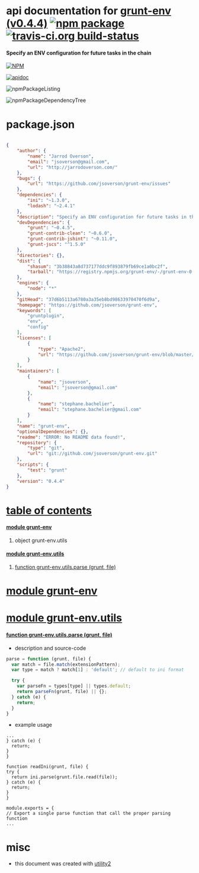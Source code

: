 # api documentation for  [grunt-env (v0.4.4)](https://github.com/jsoverson/grunt-env)  [![npm package](https://img.shields.io/npm/v/npmdoc-grunt-env.svg?style=flat-square)](https://www.npmjs.org/package/npmdoc-grunt-env) [![travis-ci.org build-status](https://api.travis-ci.org/npmdoc/node-npmdoc-grunt-env.svg)](https://travis-ci.org/npmdoc/node-npmdoc-grunt-env)
#### Specify an ENV configuration for future tasks in the chain

[![NPM](https://nodei.co/npm/grunt-env.png?downloads=true)](https://www.npmjs.com/package/grunt-env)

[![apidoc](https://npmdoc.github.io/node-npmdoc-grunt-env/build/screenCapture.buildNpmdoc.browser._2Fhome_2Ftravis_2Fbuild_2Fnpmdoc_2Fnode-npmdoc-grunt-env_2Ftmp_2Fbuild_2Fapidoc.html.png)](https://npmdoc.github.io/node-npmdoc-grunt-env/build/apidoc.html)

![npmPackageListing](https://npmdoc.github.io/node-npmdoc-grunt-env/build/screenCapture.npmPackageListing.svg)

![npmPackageDependencyTree](https://npmdoc.github.io/node-npmdoc-grunt-env/build/screenCapture.npmPackageDependencyTree.svg)



# package.json

```json

{
    "author": {
        "name": "Jarrod Overson",
        "email": "jsoverson@gmail.com",
        "url": "http://jarrodoverson.com/"
    },
    "bugs": {
        "url": "https://github.com/jsoverson/grunt-env/issues"
    },
    "dependencies": {
        "ini": "~1.3.0",
        "lodash": "~2.4.1"
    },
    "description": "Specify an ENV configuration for future tasks in the chain",
    "devDependencies": {
        "grunt": "~0.4.5",
        "grunt-contrib-clean": "~0.6.0",
        "grunt-contrib-jshint": "~0.11.0",
        "grunt-jscs": "^1.5.0"
    },
    "directories": {},
    "dist": {
        "shasum": "3b38843a8d737177ddc9f893879fb69ce1a0bc2f",
        "tarball": "https://registry.npmjs.org/grunt-env/-/grunt-env-0.4.4.tgz"
    },
    "engines": {
        "node": "*"
    },
    "gitHead": "37d6b5113a6780a3a35eb8bd98633970470f6d9a",
    "homepage": "https://github.com/jsoverson/grunt-env",
    "keywords": [
        "gruntplugin",
        "env",
        "config"
    ],
    "licenses": [
        {
            "type": "Apache2",
            "url": "https://github.com/jsoverson/grunt-env/blob/master/LICENSE-Apache2"
        }
    ],
    "maintainers": [
        {
            "name": "jsoverson",
            "email": "jsoverson@gmail.com"
        },
        {
            "name": "stephane.bachelier",
            "email": "stephane.bachelier@gmail.com"
        }
    ],
    "name": "grunt-env",
    "optionalDependencies": {},
    "readme": "ERROR: No README data found!",
    "repository": {
        "type": "git",
        "url": "git://github.com/jsoverson/grunt-env.git"
    },
    "scripts": {
        "test": "grunt"
    },
    "version": "0.4.4"
}
```



# <a name="apidoc.tableOfContents"></a>[table of contents](#apidoc.tableOfContents)

#### [module grunt-env](#apidoc.module.grunt-env)
1.  object <span class="apidocSignatureSpan">grunt-env.</span>utils

#### [module grunt-env.utils](#apidoc.module.grunt-env.utils)
1.  [function <span class="apidocSignatureSpan">grunt-env.utils.</span>parse (grunt, file)](#apidoc.element.grunt-env.utils.parse)



# <a name="apidoc.module.grunt-env"></a>[module grunt-env](#apidoc.module.grunt-env)



# <a name="apidoc.module.grunt-env.utils"></a>[module grunt-env.utils](#apidoc.module.grunt-env.utils)

#### <a name="apidoc.element.grunt-env.utils.parse"></a>[function <span class="apidocSignatureSpan">grunt-env.utils.</span>parse (grunt, file)](#apidoc.element.grunt-env.utils.parse)
- description and source-code
```javascript
parse = function (grunt, file) {
  var match = file.match(extensionPattern);
  var type = match ? match[1] : 'default'; // default to ini format

  try {
    var parseFn = types[type] || types.default;
    return parseFn(grunt, file) || {};
  } catch (e) {
    return;
  }
}
```
- example usage
```shell
...
} catch (e) {
  return;
}
}

function readIni(grunt, file) {
try {
  return ini.parse(grunt.file.read(file));
} catch (e) {
  return;
}
}

module.exports = {
// Export a single parse function that call the proper parsing function
...
```



# misc
- this document was created with [utility2](https://github.com/kaizhu256/node-utility2)
